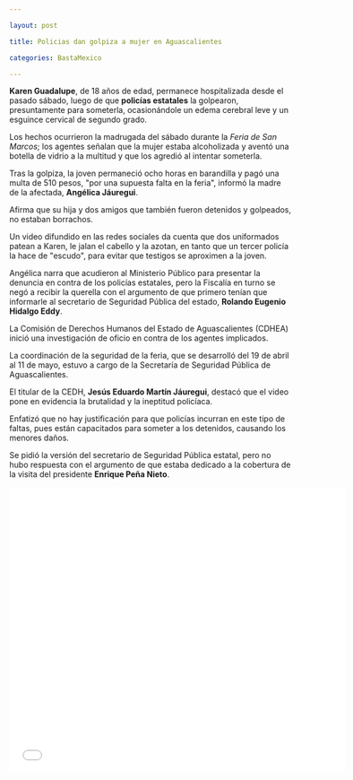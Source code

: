 ```yaml
---

layout: post

title: Policias dan golpiza a mujer en Aguascalientes

categories: BastaMexico

---
```


<p><strong>Karen Guadalupe</strong>, de 18 a&ntilde;os de edad, permanece hospitalizada desde el pasado s&aacute;bado, luego de que&nbsp;<strong>polic&iacute;as estatales</strong>&nbsp;la golpearon, presuntamente para someterla, ocasion&aacute;ndole un edema cerebral leve y un esguince cervical de segundo grado.</p>
<p>Los hechos ocurrieron la madrugada del s&aacute;bado durante la&nbsp;<em>Feria de San Marcos</em>; los agentes se&ntilde;alan que la mujer estaba alcoholizada y avent&oacute; una botella de vidrio a la multitud y que los agredi&oacute; al intentar someterla.</p>
<p>Tras la golpiza, la joven permaneci&oacute; ocho horas en barandilla y pag&oacute; una multa de 510 pesos, "por una supuesta falta en la feria", inform&oacute; la madre de la afectada,&nbsp;<strong>Ang&eacute;lica J&aacute;uregui</strong>.</p>
<p>Afirma que su hija y dos amigos que tambi&eacute;n fueron detenidos y golpeados, no estaban borrachos.</p>
<p>Un video difundido en las redes sociales da cuenta que dos uniformados patean a Karen, le jalan el cabello y la azotan, en tanto que un tercer polic&iacute;a la hace de "escudo", para evitar que testigos se aproximen a la joven.</p>
<p>Ang&eacute;lica narra que acudieron al Ministerio P&uacute;blico para presentar la denuncia en contra de los polic&iacute;as estatales, pero la Fiscal&iacute;a en turno se neg&oacute; a recibir la querella con el argumento de que primero ten&iacute;an que informarle al secretario de Seguridad P&uacute;blica del estado,&nbsp;<strong>Rolando Eugenio Hidalgo Eddy</strong>.</p>
<p>La Comisi&oacute;n de Derechos Humanos del Estado de Aguascalientes (CDHEA) inici&oacute; una investigaci&oacute;n de oficio en contra de los agentes implicados.</p>
<p>La coordinaci&oacute;n de la seguridad de la feria, que se desarroll&oacute; del 19 de abril al 11 de mayo, estuvo a cargo de la Secretar&iacute;a de Seguridad P&uacute;blica de Aguascalientes.</p>
<p>El titular de la CEDH,&nbsp;<strong>Jes&uacute;s Eduardo Mart&iacute;n J&aacute;uregui</strong>, destac&oacute; que el video pone en evidencia la brutalidad y la ineptitud polic&iacute;aca.</p>
<p>Enfatiz&oacute; que no hay justificaci&oacute;n para que polic&iacute;as incurran en este tipo de faltas, pues est&aacute;n capacitados para someter a los detenidos, causando los menores da&ntilde;os.</p>
<p>Se pidi&oacute; la versi&oacute;n del secretario de Seguridad P&uacute;blica estatal, pero no hubo respuesta con el argumento de que estaba dedicado a la cobertura de la visita del presidente&nbsp;<strong>Enrique Pe&ntilde;a Nieto</strong>.</p>
<iframe width="600" height="510" src="//www.youtube.com/embed/QSiZtrLr0XM" frameborder="0" allowfullscreen></iframe>
